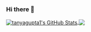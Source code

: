 ### Hi there 👋

<!--
**tanyagupta1/tanyagupta1** is a ✨ _special_ ✨ repository because its `README.md` (this file) appears on your GitHub profile.

Here are some ideas to get you started:

- 🔭 I’m currently working on ...
- 🌱 I’m currently learning ...
- 👯 I’m looking to collaborate on ...
- 🤔 I’m looking for help with ...
- 💬 Ask me about ...
- 📫 How to reach me: ...
- 😄 Pronouns: ...
- ⚡ Fun fact: ...
-->

<a href="https://github.com/tanyagupta1">
  <img align="center" src="https://github-readme-stats.vercel.app/api?username=tanyagupta1&show_icons=true&line_height=27&count_private=true&title_color=ffffff&text_color=c9cacc&icon_color=2bbc8a&bg_color=1d1f21" alt="tanyagupta1's GitHub Stats" />
</a>
<a href="https://github.com/tanyagupta1/tanyagupta1">
  <img align="center" src="https://github-readme-stats.vercel.app/api/top-langs/?username=tanyagupta1&hide=java,html,css&exclude_repo=Applozic-Web-Plugin,deep-learning-keras-tensorflow,Learning-Web-Development,JH-frontend-course,&title_color=ffffff&text_color=c9cacc&icon_color=2bbc8a&bg_color=1d1f21&langs_count=3" />
</a>
